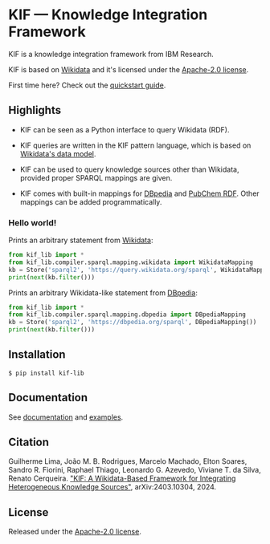 # KIF — Knowledge Integration Framework #

KIF is a knowledge integration framework from IBM Research.

KIF is based on [Wikidata](https://www.wikidata.org/) and it's licensed
under the [Apache-2.0 license](./LICENSE).

First time here? Check out the [quickstart
guide](https://ibm.github.io/kif/quickstart.html).

## Highlights

* KIF can be seen as a Python interface to query Wikidata (RDF).

* KIF queries are written in the KIF pattern language, which is based on
  [Wikidata's data model](https://www.wikidata.org/wiki/Wikidata:Data_model).

* KIF can be used to query knowledge sources other than Wikidata,
  provided proper SPARQL mappings are given.

* KIF comes with built-in mappings for [DBpedia](https://www.dbpedia.org/)
  and [PubChem RDF](https://pubchem.ncbi.nlm.nih.gov/docs/rdf).  Other
  mappings can be added programmatically.

### Hello world! ###

Prints an arbitrary statement from [Wikidata](https://www.wikidata.org/):

```python
from kif_lib import *
from kif_lib.compiler.sparql.mapping.wikidata import WikidataMapping
kb = Store('sparql2', 'https://query.wikidata.org/sparql', WikidataMapping())
print(next(kb.filter()))
```

Prints an arbitrary Wikidata-like statement from
[DBpedia](https://www.dbpedia.org/):

```python
from kif_lib import *
from kif_lib.compiler.sparql.mapping.dbpedia import DBpediaMapping
kb = Store('sparql2', 'https://dbpedia.org/sparql', DBpediaMapping())
print(next(kb.filter()))
```

## Installation ##

```shell
$ pip install kif-lib
```

## Documentation ##

See [documentation](https://ibm.github.io/kif/) and [examples](./examples).


## Citation ##

Guilherme Lima, João M. B. Rodrigues, Marcelo Machado, Elton Soares, Sandro
R. Fiorini, Raphael Thiago, Leonardo G. Azevedo, Viviane T. da Silva, Renato
Cerqueira. ["KIF: A Wikidata-Based Framework for Integrating Heterogeneous
Knowledge Sources"](https://arxiv.org/abs/2403.10304), arXiv:2403.10304,
2024.


## License ##

Released under the [Apache-2.0 license](./LICENSE).
